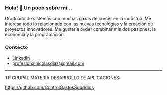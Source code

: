 ### Hola! 👋 Un poco sobre mi...

Graduado de sistemas con muchas ganas de crecer en la industria. Me interesa todo lo relacionado con las nuevas tecnologías y la creación de proyectos innovadores. Me gustaría poder combinar mis dos pasiones: la economía y la programación.

### Contacto

 - [LinkedIn](https://www.linkedin.com/in/profesional-nicolas-diaz/)
 - profesionalnicolasdiaz@gmail.com
 _____________________________________________________________
 
 TP GRUPAL MATERIA DESARROLLO DE APLICACIONES:
 
 https://github.com/ControlGastosSubsidios
 
 

<!--
**nicolasDunahur/nicolasDunahur** is a ✨ _special_ ✨ repository because its `README.md` (this file) appears on your GitHub profile.

### Skills
[!Python](https://img.shields.io/badge/PYTHON-<MESSAGE>-<COLOR>)
https://shields.io/
-->
